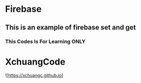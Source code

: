 # Firebase
## This is an example of firebase set and get
### This Codes Is For Learning ONLY
# XchuangCode
![https://xchuangc.github.io]
